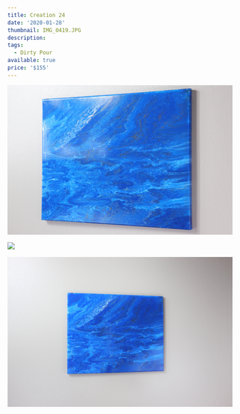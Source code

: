 ```yaml
---
title: Creation 24
date: '2020-01-28'
thumbnail: IMG_0419.JPG
description: 
tags:
  - Dirty Pour
available: true
price: '$155'
---
```


![](IMG_0420.JPG)

![](IMG_0407.JPG)

![](IMG_0401.JPG)

